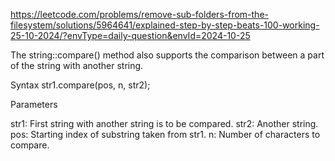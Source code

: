 https://leetcode.com/problems/remove-sub-folders-from-the-filesystem/solutions/5964641/explained-step-by-step-beats-100-working-25-10-2024/?envType=daily-question&envId=2024-10-25







The string::compare() method also supports the comparison between a part of the string with another string.

Syntax
str1.compare(pos, n, str2);

Parameters

str1: First string with another string is to be compared.
str2: Another string.
pos: Starting index of substring taken from str1.
n: Number of characters to compare.

